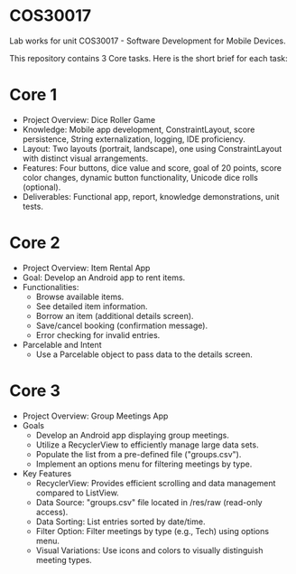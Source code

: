 # COS30017
Lab works for unit COS30017 - Software Development for Mobile Devices.

This repository contains 3 Core tasks. Here is the short brief for each task:

# Core 1
- Project Overview: Dice Roller Game
- Knowledge: Mobile app development, ConstraintLayout, score persistence, String externalization, logging, IDE proficiency.
- Layout: Two layouts (portrait, landscape), one using ConstraintLayout with distinct visual arrangements.
- Features: Four buttons, dice value and score, goal of 20 points, score color changes, dynamic button functionality, Unicode dice rolls (optional).
- Deliverables: Functional app, report, knowledge demonstrations, unit tests.

# Core 2
- Project Overview: Item Rental App
- Goal: Develop an Android app to rent items.
- Functionalities:
  + Browse available items.
  + See detailed item information.
  + Borrow an item (additional details screen).
  + Save/cancel booking (confirmation message).
  + Error checking for invalid entries.
- Parcelable and Intent
  + Use a Parcelable object to pass data to the details screen.

# Core 3
- Project Overview: Group Meetings App
- Goals
  + Develop an Android app displaying group meetings.
  + Utilize a RecyclerView to efficiently manage large data sets.
  + Populate the list from a pre-defined file ("groups.csv").
  + Implement an options menu for filtering meetings by type.
- Key Features
  + RecyclerView: Provides efficient scrolling and data management compared to ListView.
  + Data Source: "groups.csv" file located in /res/raw (read-only access).
  + Data Sorting: List entries sorted by date/time.
  + Filter Option: Filter meetings by type (e.g., Tech) using options menu.
  + Visual Variations: Use icons and colors to visually distinguish meeting types.
